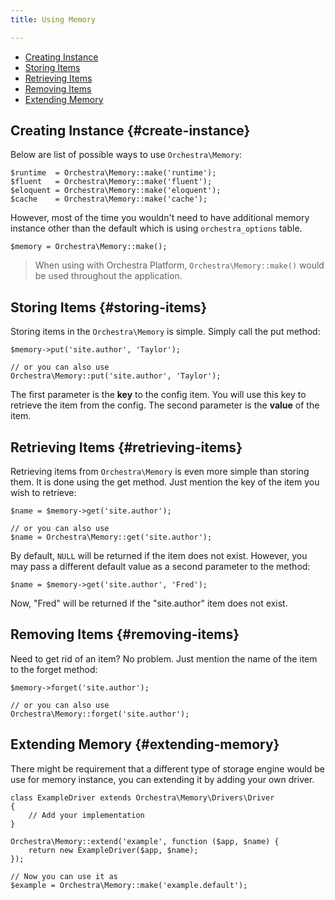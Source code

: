 ```yaml
---
title: Using Memory

---
```


* [Creating Instance](#create-instance)
* [Storing Items](#storing-items)
* [Retrieving Items](#retrieving-items)
* [Removing Items](#removing-items)
* [Extending Memory](#extending-memory)

## Creating Instance {#create-instance}

Below are list of possible ways to use `Orchestra\Memory`:

	$runtime  = Orchestra\Memory::make('runtime');
	$fluent   = Orchestra\Memory::make('fluent');
	$eloquent = Orchestra\Memory::make('eloquent');
	$cache    = Orchestra\Memory::make('cache');

However, most of the time you wouldn't need to have additional memory instance other than the default which is using `orchestra_options` table.

	$memory = Orchestra\Memory::make();

> When using with Orchestra Platform, `Orchestra\Memory::make()` would be used throughout the application.

## Storing Items {#storing-items}

Storing items in the `Orchestra\Memory` is simple. Simply call the put method:

	$memory->put('site.author', 'Taylor');

	// or you can also use
	Orchestra\Memory::put('site.author', 'Taylor');


The first parameter is the **key** to the config item. You will use this key to retrieve the item from the config. The second parameter is the **value** of the item.

## Retrieving Items {#retrieving-items}

Retrieving items from `Orchestra\Memory` is even more simple than storing them. It is done using the get method. Just mention the key of the item you wish to retrieve:

	$name = $memory->get('site.author');

	// or you can also use
	$name = Orchestra\Memory::get('site.author');

By default, `NULL` will be returned if the item does not exist. However, you may pass a different default value as a second parameter to the method:

	$name = $memory->get('site.author', 'Fred');

Now, "Fred" will be returned if the "site.author" item does not exist.

## Removing Items {#removing-items}

Need to get rid of an item? No problem. Just mention the name of the item to the forget method:

	$memory->forget('site.author');

	// or you can also use
	Orchestra\Memory::forget('site.author');

## Extending Memory {#extending-memory}

There might be requirement that a different type of storage engine would be use for memory instance, you can extending it by adding your own driver.

	class ExampleDriver extends Orchestra\Memory\Drivers\Driver
	{
		// Add your implementation
	}

	Orchestra\Memory::extend('example', function ($app, $name) {
		return new ExampleDriver($app, $name);
	});

	// Now you can use it as
	$example = Orchestra\Memory::make('example.default');
